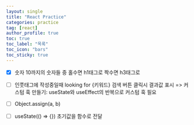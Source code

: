 ```yaml
---
layout: single
title: "React Practice"
categories: practice
tag: [react]
author_profile: true
toc: true
toc_label: "목록"
toc_icon: "bars"
toc_sticky: true
---
```


- [X] 숫자 10까지의 숫자들 중 홀수면 h1태그로 짝수면 h3태그로 

- [ ] 인풋태그에 작성중일때 looking for {키워드} 검색 버튼 클릭시 결과값 표시 => 커스텀 훅 만들기: useState와 useEffect의 반복으로 커스텀 훅 필요

- [ ] Object.assign(a, b)

- [ ] useState(() => {}) 초기값을 함수로 전달
